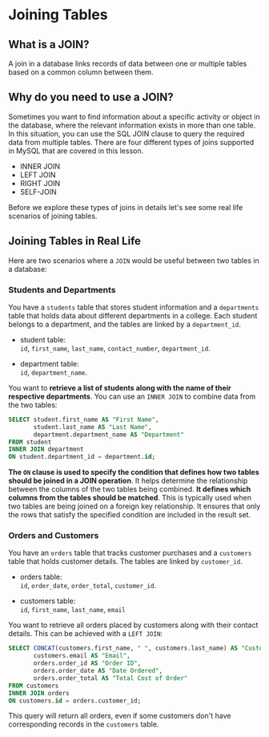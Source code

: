 # Joining Tables


## What is a JOIN? 

A join in a database links records of data between one or multiple tables based on a common column between them.  

## Why do you need to use a JOIN?

Sometimes you want to find information about a specific activity or object in the database, where the relevant information exists in more than one table. In this situation, you can use the SQL JOIN clause to query the required data from multiple tables. There are four different types of joins supported in MySQL that are covered in this lesson.

  + INNER JOIN 
  + LEFT JOIN 
  + RIGHT JOIN 
  + SELF-JOIN 

Before we explore these types of joins in details let's see some real life scenarios of joining tables.

## Joining Tables in Real Life

Here are two scenarios where a `JOIN` would be useful between two tables in a database:


### Students and Departments

You have a `students` table that stores student information and a `departments` table that holds data about different departments in a college. Each student belongs to a department, and the tables are linked by a `department_id`.

  - student table:  
    `id`, `first_name`, `last_name`, `contact_number`, `department_id`.
  
  - department table:  
  `id`, `department_name`.

You want to **retrieve a list of students along with the name of their respective departments**. You can use an `INNER JOIN` to combine data from the two tables:


```sql
SELECT student.first_name AS "First Name", 
	   student.last_name AS "Last Name",
       department.department_name AS "Department"
FROM student
INNER JOIN department
ON student.department_id = department.id;
```

**The `ON` clause is used to specify the condition that defines how two tables should be joined in a JOIN operation**. It helps determine the relationship between the columns of the two tables being combined. **It defines which columns from the tables should be matched**. This is typically used when two tables are being joined on a foreign key relationship. It ensures that only the rows that satisfy the specified condition are included in the result set.


### Orders and Customers

You have an `orders` table that tracks customer purchases and a `customers` table that holds customer details. The tables are linked by `customer_id`.

  - orders table:  
    `id`, `order_date`, `order_total`, `customer_id`.
  
  - customers table:  
  `id`, `first_name`, `last_name`, `email`

You want to retrieve all orders placed by customers along with their contact details. This can be achieved with a `LEFT JOIN`:


```sql
SELECT CONCAT(customers.first_name, " ", customers.last_name) AS "Customer's Name",
	   customers.email AS "Email",
       orders.order_id AS "Order ID",
       orders.order_date AS "Date Ordered",
       orders.order_total AS "Total Cost of Order"
FROM customers
INNER JOIN orders
ON customers.id = orders.customer_id;
```

This query will return all orders, even if some customers don't have corresponding records in the `customers` table.
